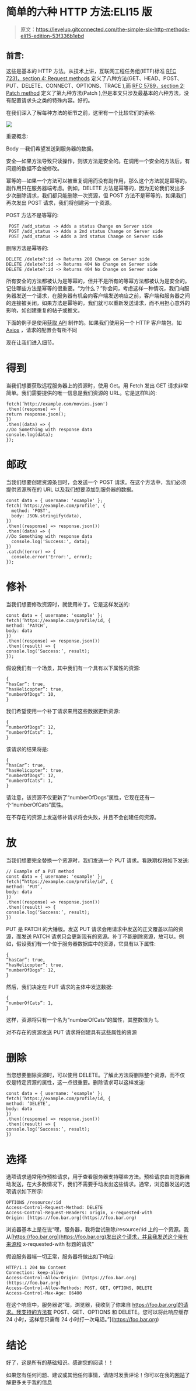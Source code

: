 # 简单的六种 HTTP 方法:ELI15 版

> 原文：<https://levelup.gitconnected.com/the-simple-six-http-methods-eli15-edition-53f336b1ebd>

## 前言:

这些是基本的 HTTP 方法。从技术上讲，互联网工程任务组(IETF)标准 [RFC 7231，section 4: Request methods](https://tools.ietf.org/html/rfc7231#section-4) 定义了八种方法(GET、HEAD、POST、PUT、DELETE、CONNECT、OPTIONS、TRACE ),而 [RFC 5789，section 2: Patch method](https://tools.ietf.org/html/rfc5789#section-2) 定义了第九种方法(Patch ),但是本文只涉及最基本的六种方法，没有配置请求头之类的特殊内容。好的。

在我们深入了解每种方法的细节之前，这里有一个比较它们的表格:

![](img/799e7091b3cf989b012496a099c84a33.png)

重要概念:

Body —我们希望发送到服务器的数据。

安全—如果方法导致只读操作，则该方法是安全的。在调用一个安全的方法后，有问题的数据不会被修改。

幂等的—如果一个方法可以被重复调用而没有副作用，那么这个方法就是幂等的。副作用只在服务器端考虑。例如，DELETE 方法是幂等的，因为无论我们发出多少次删除请求，我们都只能删除一次资源，但 POST 方法不是幂等的，如果我们再次发出 POST 请求，我们将创建另一个资源。

POST 方法不是等幂的:

```
 POST /add_status -> Adds a status Change on Server side
 POST /add_status -> Adds a 2nd status Change on Server side
 POST /add_status -> Adds a 3rd status Change on Server side
```

删除方法是幂等的:

```
DELETE /delete?:id -> Returns 200 Change on Server side
DELETE /delete?:id -> Returns 404 No Change on Server side
DELETE /delete?:id -> Returns 404 No Change on Server side
```

所有安全的方法都被认为是等幂的，但并不是所有的等幂方法都被认为是安全的。记住哪些方法是幂等的很重要。“为什么？”你会问，考虑这样一种情况，我们向服务器发送一个请求，在服务器有机会向客户端发送响应之前，客户端和服务器之间的连接被关闭，如果方法是幂等的，我们就可以重新发送请求，而不用担心意外的影响，如创建重复的帖子或推文。

下面的例子是使用[获取 API](https://developer.mozilla.org/en-US/docs/Web/API/Fetch_API) 制作的。如果我们使用另一个 HTTP 客户端包，如 [Axios](https://www.npmjs.com/package/axios) ，请求的配置会有所不同

现在让我们进入细节。

# 得到

当我们想要获取远程服务器上的资源时，使用 Get。用 Fetch 发出 GET 请求非常简单。我们需要提供的唯一信息是我们资源的 URL。它是这样叫的:

```
fetch(‘http://example.com/movies.json')
.then((response) => {
return response.json();
})
.then((data) => {
//Do Something with response data
console.log(data);
});
```

# 邮政

当我们想要创建资源条目时，会发送一个 POST 请求。在这个方法中，我们必须提供资源所在的 URL 以及我们想要添加到服务器的数据。

```
const data = { username: 'example' };
fetch('https://example.com/profile', {
  method: 'POST',
  body: JSON.stringify(data),
})
.then((response) => response.json())
.then((data) => {
//Do Something with response data
  console.log('Success:', data);
})
.catch((error) => {
  console.error('Error:', error);
});
```

# 修补

当我们想要修改资源时，就使用补丁。它是这样发送的:

```
const data = { username: 'example' };
fetch(‘https://example.com/profile/id, {
method: ‘PATCH’,
body: data
})
.then((response) => response.json())
.then((result) => {
console.log(‘Success:’, result);
});
```

假设我们有一个场景，其中我们有一个具有以下属性的资源:

```
{
“hasCar”: true,
“hasHelicopter”: true,
“numberOfDogs”: 10,
}
```

我们希望使用一个补丁请求来用这些数据更新资源:

```
{
“numberOfDogs”: 12,
“numberOfCats”: 1,
}
```

该请求的结果将是:

```
{
“hasCar”: true,
“hasHelicopter”: true,
“numberOfDogs”: 12,
“numberOfCats”: 1,
}
```

请注意，该资源不仅更新了“numberOfDogs”属性，它现在还有一个“numberOfCats”属性。

在不存在的资源上发送修补请求将会失败，并且不会创建任何资源。

# 放

当我们想要完全替换一个资源时，我们发送一个 PUT 请求。看跌期权将如下发送:

```
// Example of a PUT method
const data = { username: 'example' };
fetch(“https://example.com/profile/id”, {
method: ‘PUT’,
body: data
})
.then((response) => response.json())
.then((result) => {
console.log(‘Success:’, result);
})
```

PUT 是 PATCH 的大锤版。发送 PUT 请求会用请求中发送的正文覆盖以前的资源，而发送 PATCH 请求只会更新现有的资源。补丁不能删除资源，放可以。例如，假设我们有一个位于服务器数据库中的资源，它具有以下属性:

```
{
“hasCar”: true,
“hasHelicopter”: true,
“numberOfDogs”: 12,
}
```

然后，我们决定在 PUT 请求的主体中发送数据:

```
{
“numberOfCats”: 1,
}
```

这样，资源将只有一个名为“numberOfCats”的属性，其整数值为 1。

对不存在的资源发送 PUT 请求将创建具有这些属性的资源

# 删除

当您想要删除资源时，可以使用 DELETE。了解此方法将删除整个资源，而不仅仅是特定资源的属性，这一点很重要。删除请求可以这样发送:

```
const data = { username: 'example' };
fetch(‘https://example.com/profile/id, {
method: ‘DELETE’,
body: data
})
.then((response) => response.json())
.then((result) => {
console.log(‘Success:’, result);
})
```

# 选择

选项请求通常用作预检请求，用于查看服务器支持哪些方法。预检请求由浏览器自动发送，在大多数情况下，我们不需要手动发出这些请求。通常，浏览器发送的选项请求如下所示:

```
OPTIONS /resource/:id
Access-Control-Request-Method: DELETE
Access-Control-Request-Headers: origin, x-requested-with
Origin: [https://foo.bar.org](https://foo.bar.org)
```

浏览器基本上是在说“嘿，服务器，我将尝试删除/resource/:id 上的一个资源。我从[https://foo.bar.org](https://foo.bar.org)发出这个请求，并且我发送这个带有来源和 x-requested-with 标题的请求”

假设服务器端一切正常，服务器将做出如下响应:

```
HTTP/1.1 204 No Content
Connection: keep-alive
Access-Control-Allow-Origin: [https://foo.bar.org](https://foo.bar.org)
Access-Control-Allow-Methods: POST, GET, OPTIONS, DELETE
Access-Control-Max-Age: 86400
```

在这个响应中，服务器说“嘿，浏览器，我收到了你来自 https://foo.bar.org[的请求。我支持的方法有 POST、GET、OPTIONS 和 DELETE。您可以将此响应缓存 24 小时，这样您只需每 24 小时打一次电话。”](https://foo.bar.org)

# 结论

好了，这是所有的基础知识。感谢您的阅读！！

如果您有任何问题、建议或其他任何事情，请随时发表评论！你可以在我的[网站](https://zachcodes.com/)了解更多关于我的信息